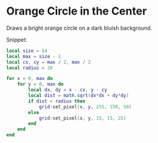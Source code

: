 # Orange Circle in the Center

Draws a bright orange circle on a dark bluish background.

Snippet:

```lua
local size = 64
local max = size - 1
local cx, cy = max / 2, max / 2
local radius = 20

for x = 0, max do
    for y = 0, max do
        local dx, dy = x - cx, y - cy
        local dist = math.sqrt(dx*dx + dy*dy)
        if dist < radius then
            grid:set_pixel(x, y, 255, 150, 50)
        else
            grid:set_pixel(x, y, 15, 15, 25)
        end
    end
end
```
